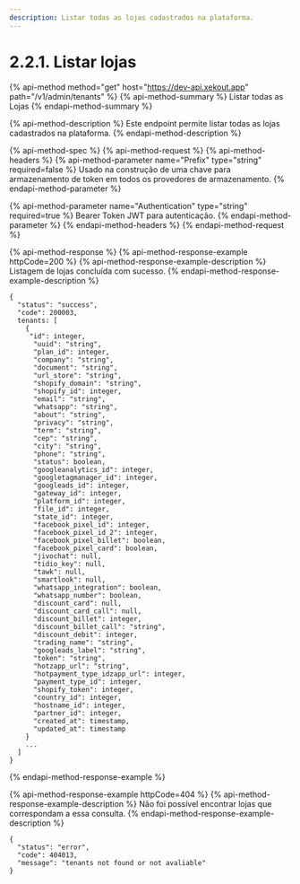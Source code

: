 ```yaml
---
description: Listar todas as lojas cadastrados na plataforma.
---
```


# 2.2.1. Listar lojas

{% api-method method="get" host="https://dev-api.xekout.app" path="/v1/admin/tenants" %}
{% api-method-summary %}
Listar todas as Lojas
{% endapi-method-summary %}

{% api-method-description %}
Este endpoint permite listar todas as lojas cadastrados na plataforma.
{% endapi-method-description %}

{% api-method-spec %}
{% api-method-request %}
{% api-method-headers %}
{% api-method-parameter name="Prefix" type="string" required=false %}
Usado na construção de uma chave para armazenamento de token em todos os provedores de armazenamento.
{% endapi-method-parameter %}

{% api-method-parameter name="Authentication" type="string" required=true %}
Bearer Token JWT para autenticação.
{% endapi-method-parameter %}
{% endapi-method-headers %}
{% endapi-method-request %}

{% api-method-response %}
{% api-method-response-example httpCode=200 %}
{% api-method-response-example-description %}
Listagem de lojas concluída com sucesso.
{% endapi-method-response-example-description %}

```text
{
  "status": "success",
  "code": 200003,
  tenants: [
    {
     "id": integer,
      "uuid": "string",
      "plan_id": integer,
      "company": "string",
      "document": "string",
      "url_store": "string",
      "shopify_domain": "string",
      "shopify_id": integer,
      "email": "string",
      "whatsapp": "string",
      "about": "string",
      "privacy": "string",
      "term": "string",
      "cep": "string",
      "city": "string",
      "phone": "string",
      "status": boolean,
      "googleanalytics_id": integer,
      "googletagmanager_id": integer,
      "googleads_id": integer,
      "gateway_id": integer,
      "platform_id": integer,
      "file_id": integer,
      "state_id": integer,
      "facebook_pixel_id": integer,
      "facebook_pixel_id_2": integer,
      "facebook_pixel_billet": boolean,
      "facebook_pixel_card": boolean,
      "jivochat": null,
      "tidio_key": null,
      "tawk": null,
      "smartlook": null,
      "whatsapp_integration": boolean,
      "whatsapp_number": boolean,
      "discount_card": null,
      "discount_card_call": null,
      "discount_billet": integer,
      "discount_billet_call": "string",
      "discount_debit": integer,
      "trading_name": "string",
      "googleads_label": "string",
      "token": "string",
      "hotzapp_url": "string",
      "hotpayment_type_idzapp_url": integer,
      "payment_type_id": integer,
      "shopify_token": integer,
      "country_id": integer,
      "hostname_id": integer,
      "partner_id": integer,
      "created_at": timestamp,
      "updated_at": timestamp
    }
    ...
  ]
}
```

{% endapi-method-response-example %}

{% api-method-response-example httpCode=404 %}
{% api-method-response-example-description %}
Não foi possível encontrar lojas que correspondam a essa consulta.
{% endapi-method-response-example-description %}

```text
{
  "status": "error",
  "code": 404013,
  "message": "tenants not found or not avaliable"
}
```
